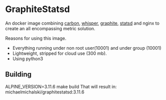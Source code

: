 # GraphiteStatsd
An docker image combining [carbon](https://github.com/graphite-project/carbon), [whisper](https://github.com/graphite-project/whisper), [graphite](https://github.com/graphite-project/graphite-web), [statsd](https://github.com/etsy/statsd) and nginx to create an all encompassing metric solution.

Reasons for using this image.

* Everything running under non root user(10001) and under group (10001)
* Lightweight, stripped for cloud use (300 mb).
* Using python3

## Building
ALPINE_VERSION=3.11.6 make build
That will result in:
michaelmichalski/graphitestatsd:3.11.6
